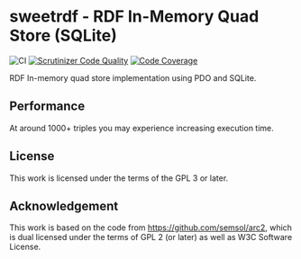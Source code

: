 # sweetrdf - RDF In-Memory Quad Store (SQLite)

![CI](https://github.com/sweetrdf/in-memory-store-sqlite/workflows/Tests/badge.svg)
[![Scrutinizer Code Quality](https://scrutinizer-ci.com/g/sweetrdf/in-memory-store-sqlite/badges/quality-score.png?b=master)](https://scrutinizer-ci.com/g/sweetrdf/in-memory-store-sqlite/?branch=master)
[![Code Coverage](https://scrutinizer-ci.com/g/sweetrdf/in-memory-store-sqlite/badges/coverage.png?b=master)](https://scrutinizer-ci.com/g/sweetrdf/in-memory-store-sqlite/?branch=master)

RDF In-memory quad store implementation using PDO and SQLite.

## Performance

At around 1000+ triples you may experience increasing execution time.

## License

This work is licensed under the terms of the GPL 3 or later.

## Acknowledgement

This work is based on the code from https://github.com/semsol/arc2, which is dual licensed under the terms of GPL 2 (or later) as well as W3C Software License.
